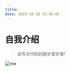 ```yaml
---
title:
date: 2019-10-18 15:56:05
---
```


# 自我介绍

	
	
> 会写点代码的跑步爱好者!
	
 ![me](http://q1vkhdn90.bkt.clouddn.com/images/me.jpg)



